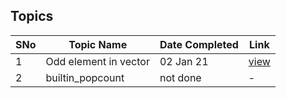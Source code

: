 ## Topics

SNo | Topic Name | Date Completed | Link |
----|------------|----------------|------|
1 | Odd element in vector | 02 Jan 21 | [view](odd_occurrence_vector.cpp) | 
2 | builtin_popcount | not done | - |